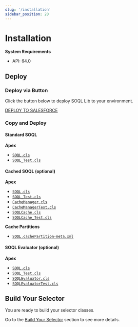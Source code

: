 ```yaml
---
slug: '/installation'
sidebar_position: 20
---
```


# Installation

**System Requirements**

- API: 64.0

## Deploy

### Deploy via Button

Click the button below to deploy SOQL Lib to your environment.

<a href="https://githubsfdeploy.herokuapp.com?owner=beyond-the-cloud-dev&repo=soql-lib&ref=main">
    DEPLOY TO SALESFORCE
</a>

### Copy and Deploy

#### Standard SOQL

**Apex**

- [`SOQL.cls`](https://github.com/beyond-the-cloud-dev/soql-lib/blob/main/force-app/main/default/classes/main/standard-soql/SOQL.cls)
- [`SOQL_Test.cls`](https://github.com/beyond-the-cloud-dev/soql-lib/blob/main/force-app/main/default/classes/main/standard-soql/SOQL_Test.cls)

#### Cached SOQL (optional)

**Apex**

- [`SOQL.cls`](https://github.com/beyond-the-cloud-dev/soql-lib/blob/main/force-app/main/default/classes/main/standard-soql/SOQL.cls)
- [`SOQL_Test.cls`](https://github.com/beyond-the-cloud-dev/soql-lib/blob/main/force-app/main/default/classes/main/standard-soql/SOQL_Test.cls)
- [`CacheManager.cls`](https://github.com/beyond-the-cloud-dev/soql-lib/blob/main/force-app/main/default/classes/main/cached-soql/CacheManager.cls)
- [`CacheManagerTest.cls`](https://github.com/beyond-the-cloud-dev/soql-lib/blob/main/force-app/main/default/classes/main/cached-soql/CacheManagerTest.cls)
- [`SOQLCache.cls`](https://github.com/beyond-the-cloud-dev/soql-lib/blob/main/force-app/main/default/classes/main/cached-soql/SOQLCache.cls)
- [`SOQLCache_Test.cls`](https://github.com/beyond-the-cloud-dev/soql-lib/blob/main/force-app/main/default/classes/main/cached-soql/SOQLCache_Test.cls)

**Cache Partitions**

- [`SOQL.cachePartition-meta.xml`](https://github.com/beyond-the-cloud-dev/soql-lib/blob/main/force-app/main/default/cachePartitions/SOQL.cachePartition-meta.xml)

#### SOQL Evaluator (optional)

**Apex**

- [`SOQL.cls`](https://github.com/beyond-the-cloud-dev/soql-lib/blob/main/force-app/main/default/classes/main/standard-soql/SOQL.cls)
- [`SOQL_Test.cls`](https://github.com/beyond-the-cloud-dev/soql-lib/blob/main/force-app/main/default/classes/main/standard-soql/SOQL_Test.cls)
- [`SOQLEvaluator.cls`](https://github.com/beyond-the-cloud-dev/soql-lib/blob/main/force-app/main/default/classes/main/soql-evaluator/SOQLEvaluator.cls)
- [`SOQLEvaluatorTest.cls`](https://github.com/beyond-the-cloud-dev/soql-lib/blob/main/force-app/main/default/classes/main/soql-evaluator/SOQLEvaluator_Test.cls)

## Build Your Selector

You are ready to build your selector classes.

Go to the [Build Your Selector](../soql/build-selector.md) section to see more details.
